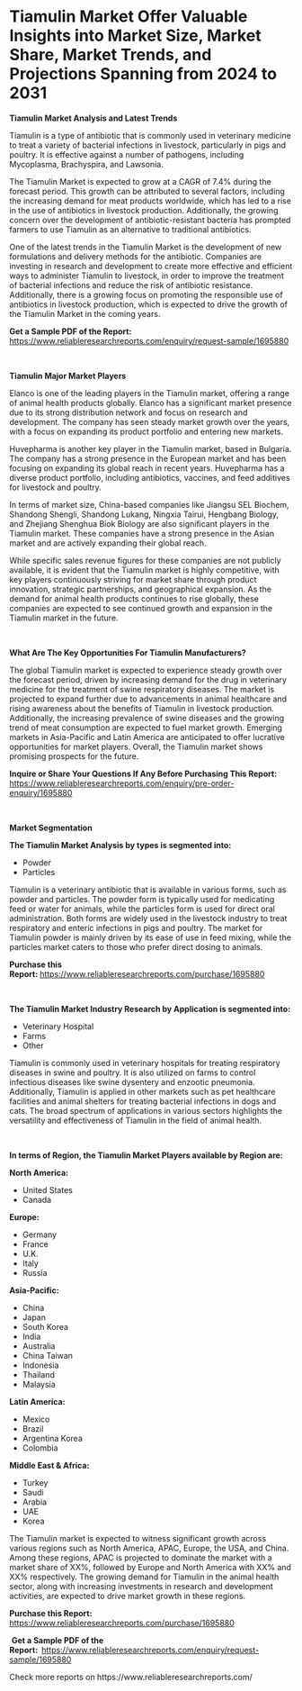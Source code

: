 <p><h1>Tiamulin Market Offer Valuable Insights into Market Size, Market Share, Market Trends, and Projections Spanning from 2024 to 2031</h1></p><p><strong>Tiamulin Market Analysis and Latest Trends</strong></p>
<p><p>Tiamulin is a type of antibiotic that is commonly used in veterinary medicine to treat a variety of bacterial infections in livestock, particularly in pigs and poultry. It is effective against a number of pathogens, including Mycoplasma, Brachyspira, and Lawsonia.</p><p>The Tiamulin Market is expected to grow at a CAGR of 7.4% during the forecast period. This growth can be attributed to several factors, including the increasing demand for meat products worldwide, which has led to a rise in the use of antibiotics in livestock production. Additionally, the growing concern over the development of antibiotic-resistant bacteria has prompted farmers to use Tiamulin as an alternative to traditional antibiotics.</p><p>One of the latest trends in the Tiamulin Market is the development of new formulations and delivery methods for the antibiotic. Companies are investing in research and development to create more effective and efficient ways to administer Tiamulin to livestock, in order to improve the treatment of bacterial infections and reduce the risk of antibiotic resistance. Additionally, there is a growing focus on promoting the responsible use of antibiotics in livestock production, which is expected to drive the growth of the Tiamulin Market in the coming years.</p></p>
<p><strong>Get a Sample PDF of the Report:&nbsp;</strong> <a href="https://www.reliableresearchreports.com/enquiry/request-sample/1695880">https://www.reliableresearchreports.com/enquiry/request-sample/1695880</a></p>
<p>&nbsp;</p>
<p><strong>Tiamulin Major Market Players</strong></p>
<p><p>Elanco is one of the leading players in the Tiamulin market, offering a range of animal health products globally. Elanco has a significant market presence due to its strong distribution network and focus on research and development. The company has seen steady market growth over the years, with a focus on expanding its product portfolio and entering new markets.</p><p>Huvepharma is another key player in the Tiamulin market, based in Bulgaria. The company has a strong presence in the European market and has been focusing on expanding its global reach in recent years. Huvepharma has a diverse product portfolio, including antibiotics, vaccines, and feed additives for livestock and poultry.</p><p>In terms of market size, China-based companies like Jiangsu SEL Biochem, Shandong Shengli, Shandong Lukang, Ningxia Tairui, Hengbang Biology, and Zhejiang Shenghua Biok Biology are also significant players in the Tiamulin market. These companies have a strong presence in the Asian market and are actively expanding their global reach.</p><p>While specific sales revenue figures for these companies are not publicly available, it is evident that the Tiamulin market is highly competitive, with key players continuously striving for market share through product innovation, strategic partnerships, and geographical expansion. As the demand for animal health products continues to rise globally, these companies are expected to see continued growth and expansion in the Tiamulin market in the future.</p></p>
<p>&nbsp;</p>
<p><strong>What Are The Key Opportunities For Tiamulin Manufacturers?</strong></p>
<p><p>The global Tiamulin market is expected to experience steady growth over the forecast period, driven by increasing demand for the drug in veterinary medicine for the treatment of swine respiratory diseases. The market is projected to expand further due to advancements in animal healthcare and rising awareness about the benefits of Tiamulin in livestock production. Additionally, the increasing prevalence of swine diseases and the growing trend of meat consumption are expected to fuel market growth. Emerging markets in Asia-Pacific and Latin America are anticipated to offer lucrative opportunities for market players. Overall, the Tiamulin market shows promising prospects for the future.</p></p>
<p><strong>Inquire or Share Your Questions If Any Before Purchasing This Report:</strong> <a href="https://www.reliableresearchreports.com/enquiry/pre-order-enquiry/1695880">https://www.reliableresearchreports.com/enquiry/pre-order-enquiry/1695880</a></p>
<p>&nbsp;</p>
<p><strong>Market Segmentation</strong></p>
<p><strong>The Tiamulin Market Analysis by types is segmented into:</strong></p>
<p><ul><li>Powder</li><li>Particles</li></ul></p>
<p><p>Tiamulin is a veterinary antibiotic that is available in various forms, such as powder and particles. The powder form is typically used for medicating feed or water for animals, while the particles form is used for direct oral administration. Both forms are widely used in the livestock industry to treat respiratory and enteric infections in pigs and poultry. The market for Tiamulin powder is mainly driven by its ease of use in feed mixing, while the particles market caters to those who prefer direct dosing to animals.</p></p>
<p><strong>Purchase this Report:&nbsp;</strong><a href="https://www.reliableresearchreports.com/purchase/1695880">https://www.reliableresearchreports.com/purchase/1695880</a></p>
<p>&nbsp;</p>
<p><strong>The Tiamulin Market Industry Research by Application is segmented into:</strong></p>
<p><ul><li>Veterinary Hospital</li><li>Farms</li><li>Other</li></ul></p>
<p><p>Tiamulin is commonly used in veterinary hospitals for treating respiratory diseases in swine and poultry. It is also utilized on farms to control infectious diseases like swine dysentery and enzootic pneumonia. Additionally, Tiamulin is applied in other markets such as pet healthcare facilities and animal shelters for treating bacterial infections in dogs and cats. The broad spectrum of applications in various sectors highlights the versatility and effectiveness of Tiamulin in the field of animal health.</p></p>
<p>&nbsp;</p>
<p><strong>In terms of Region, the Tiamulin Market Players available by Region are:</strong></p>
<p>
    <p> <strong> North America: </strong>
        <ul>
            <li>United States</li>
            <li>Canada</li>
        </ul>
        </p> 
    <p> <strong> Europe: </strong>
        <ul>
            <li>Germany</li>
            <li>France</li>
            <li>U.K.</li>
            <li>Italy</li>
            <li>Russia</li>
        </ul>
        </p> 
    <p> <strong> Asia-Pacific: </strong>
        <ul>
            <li>China</li>
            <li>Japan</li>
            <li>South Korea</li>
            <li>India</li>
            <li>Australia</li>
            <li>China Taiwan</li>
            <li>Indonesia</li>
            <li>Thailand</li>
            <li>Malaysia</li>
        </ul>
        </p> 
    <p> <strong> Latin America: </strong>
        <ul>
            <li>Mexico</li>
            <li>Brazil</li>
            <li>Argentina Korea</li>
            <li>Colombia</li>
        </ul>
        </p> 
    <p> <strong> Middle East & Africa: </strong>
        <ul>
            <li>Turkey</li>
            <li>Saudi</li>
            <li>Arabia</li>
            <li>UAE</li>
            <li>Korea</li>
        </ul>
    </p>
    </p>
<p><p>The Tiamulin market is expected to witness significant growth across various regions such as North America, APAC, Europe, the USA, and China. Among these regions, APAC is projected to dominate the market with a market share of XX%, followed by Europe and North America with XX% and XX% respectively. The growing demand for Tiamulin in the animal health sector, along with increasing investments in research and development activities, are expected to drive market growth in these regions.</p></p>
<p><strong>Purchase this Report: </strong><a href="https://www.reliableresearchreports.com/purchase/1695880">https://www.reliableresearchreports.com/purchase/1695880</a></p>
<p>&nbsp;<strong>Get a Sample PDF of the Report:&nbsp;&nbsp;</strong><a href="https://www.reliableresearchreports.com/enquiry/request-sample/1695880">https://www.reliableresearchreports.com/enquiry/request-sample/1695880</a></p>
<p><strong></strong></p>
<p>Check more reports on https://www.reliableresearchreports.com/</p>